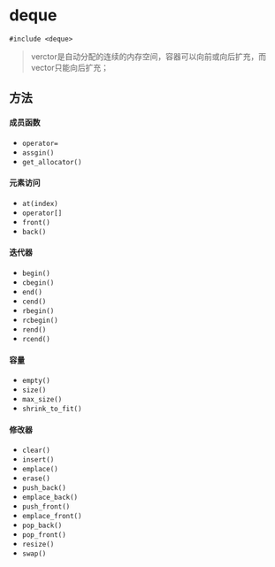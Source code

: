 # deque
`#include <deque>`
> verctor是自动分配的连续的内存空间，容器可以向前或向后扩充，而vector只能向后扩充；

## 方法
#### 成员函数
- `operator=`
- `assgin()`
- `get_allocator()`

#### 元素访问
- `at(index)`
- `operator[]`
- `front()`
- `back()`

#### 迭代器
- `begin()`
- `cbegin()`
- `end()`
- `cend()`
- `rbegin()`
- `rcbegin()`
- `rend()`
- `rcend()`

#### 容量
- `empty()`
- `size()`
- `max_size()`
- `shrink_to_fit()`

#### 修改器
- `clear()`
- `insert()`
- `emplace()`
- `erase()`
- `push_back()`
- `emplace_back()`
- `push_front()`
- `emplace_front()`
- `pop_back()`
- `pop_front()`
- `resize()`
- `swap()`

